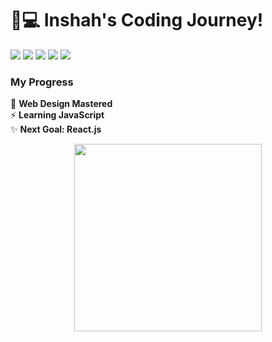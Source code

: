 # 👩💻 Inshah's Coding Journey!

<img src="https://img.shields.io/badge/HTML-E34F26?style=for-the-badge&logo=html5&logoColor=white">
<img src="https://img.shields.io/badge/CSS-1572B6?style=for-the-badge&logo=css3&logoColor=white">
<img src="https://img.shields.io/badge/JavaScript-F7DF1E?style=for-the-badge&logo=javascript&logoColor=black">
<img src="https://img.shields.io/badge/Tailwind_CSS-38B2AC?style=for-the-badge&logo=tailwind-css&logoColor=white">
<img src = "https://img.shields.io/badge/Bootstrap-563D7C?style=for-the-badge&logo=bootstrap&logoColor=white">



### My Progress
🎨 **Web Design Mastered**  
⚡ **Learning JavaScript**  
✨ **Next Goal: React.js**  

<p align="center">
  <img src="https://media.giphy.com/media/L1R1tvI9svkIWwpVYr/giphy.gif" width="300">
</p>
